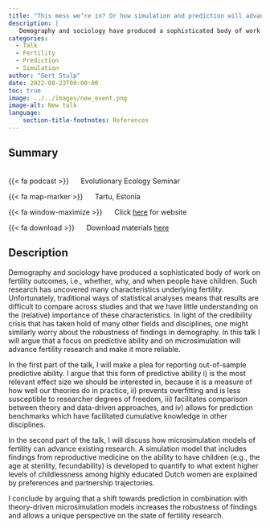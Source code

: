```yaml
---
title: "This mess we’re in? Or how simulation and prediction will advance (demographic) research"
description: |
   Demography and sociology have produced a sophisticated body of work on fertility outcomes, i.e., whether, why, and when people have children. Such research has uncovered many characteristics underlying fertility. Unfortunately, traditional ways of statistical analyses means that results are difficult to compare across studies and that we have little understanding on the (relative) importance of these characteristics. In light of the credibility crisis that has taken hold of many other fields and disciplines, one might similarly worry about the robustness of findings in demography. In this talk I will argue that a focus on predictive ability and on microsimulation will advance fertility research and make it more reliable.
categories:
  - Talk
  - Fertility
  - Prediction
  - Simulation
author: "Gert Stulp"
date: 2022-08-23T00:00:00
toc: true
image: ../../images/new_event.png
image-alt: New talk
language: 
    section-title-footnotes: References
---
```



## Summary 
<br>
{{< fa podcast >}} &nbsp;&nbsp;&nbsp;&nbsp; Evolutionary Ecology Seminar

{{< fa map-marker >}} &nbsp;&nbsp;&nbsp;&nbsp; Tartu, Estonia

{{< fa window-maximize >}} &nbsp;&nbsp;&nbsp;&nbsp; Click [here](https://ut.ee/en/node/140812) for website

{{< fa download >}} &nbsp;&nbsp;&nbsp;&nbsp; Download materials [here](/pdf/Tartu.pdf)


## Description
Demography and sociology have produced a sophisticated body of work on fertility outcomes, i.e., whether, why, and when people have children. Such research has uncovered many characteristics underlying fertility. Unfortunately, traditional ways of statistical analyses means that results are difficult to compare across studies and that we have little understanding on the (relative) importance of these characteristics. In light of the credibility crisis that has taken hold of many other fields and disciplines, one might similarly worry about the robustness of findings in demography. In this talk I will argue that a focus on predictive ability and on microsimulation will advance fertility research and make it more reliable.

In the first part of the talk, I will make a plea for reporting out-of-sample predictive ability. I argue that this form of predictive ability i) is the most relevant effect size we should be interested in, because it is a measure of how well our theories do in practice, ii) prevents overfitting and is less susceptible to researcher degrees of freedom, iii) facilitates comparison between theory and data-driven approaches, and iv) allows for prediction benchmarks which have facilitated cumulative knowledge in other disciplines. 

In the second part of the talk, I will discuss how microsimulation models of fertility can advance existing research. A simulation model that includes findings from reproductive medicine on the ability to have children (e.g., the age at sterility, fecundability)
is developed to quantify to what extent higher levels of childlessness among highly educated Dutch women are explained by preferences and partnership trajectories. 

I conclude by arguing that a shift towards prediction in combination with theory-driven microsimulation models increases the robustness of findings and allows a unique perspective on the state of fertility research.


